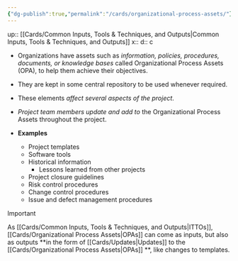 ```yaml
---
{"dg-publish":true,"permalink":"/cards/organizational-process-assets/"}
---
```


up:: [[Cards/Common Inputs, Tools & Techniques, and Outputs\|Common Inputs, Tools & Techniques, and Outputs]] 
x:: 
d:: c

- Organizations have assets such as *information, policies, procedures, documents, or knowledge bases* called Organizational Process Assets (OPA), to help them achieve their objectives.
- They are kept in some central repository to be used whenever required.
- ﻿﻿These elements *affect several aspects of the project*.
- ﻿﻿*Project team members update and add to* the Organizational Process Assets throughout the project.

- **Examples**
	- ﻿﻿Project templates
	- ﻿﻿Software tools
	- ﻿﻿Historical information
		- Lessons learned from other projects 
	- ﻿﻿Project closure guidelines
	- ﻿﻿Risk control procedures
	- ﻿﻿Change control procedures
	- ﻿﻿Issue and defect management procedures

> [!important]
> As [[Cards/Common Inputs, Tools & Techniques, and Outputs\|ITTOs]], [[Cards/Organizational Process Assets\|OPAs]] can come as inputs, but also as outputs **in the form of [[Cards/Updates\|Updates]] to the [[Cards/Organizational Process Assets\|OPAs]] **, like changes to templates. 

